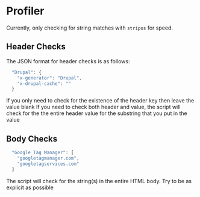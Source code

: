 # Profiler
Currently, only checking for string matches with `stripos` for speed.

## Header Checks
The JSON format for header checks is as follows:
```javascript
  "Drupal": {
    "x-generator": "Drupal",
    "x-drupal-cache": ""
  }
```
If you only need to check for the existence of the header key then leave the value blank
If you need to check both header and value, the script will check for the the entire header value for the substring that you put in the value

## Body Checks
```javascript
  "Google Tag Manager": [
    "googletagmanager.com",
    "googletagservices.com"
  ]
  ```
  The script will check for the string(s) in the entire HTML body. Try to be as explicit as possible
  
